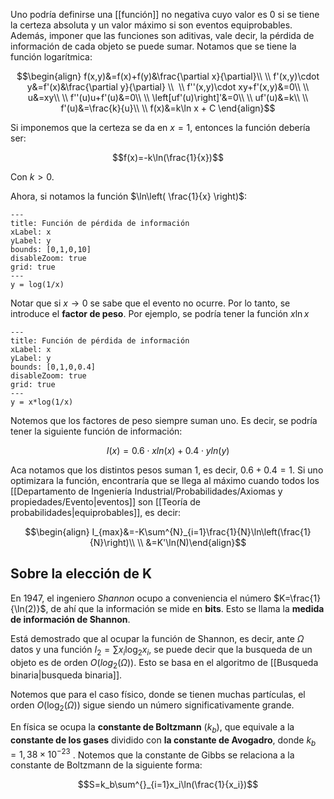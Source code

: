 
Uno podría definirse una [[función]] no negativa cuyo valor es $0$ si se tiene la certeza absoluta y un valor máximo si son eventos equiprobables. Además, imponer que las funciones son aditivas, vale decir, la pérdida de información de cada objeto se puede sumar. Notamos que se tiene la función logarítmica: 

$$\begin{align}
f(x,y)&=f(x)+f(y)&\frac{\partial x}{\partial}\\  \\
f'(x,y)\cdot y&=f'(x)&\frac{\partial y}{\partial} \\  \\
f''(x,y)\cdot xy+f'(x,y)&=0\\  \\
u&=xy\\  \\
f''(u)u+f'(u)&=0\\  \\
\left[uf'(u)\right]'&=0\\  \\
uf'(u)&=k\\  \\
f'(u)&=\frac{k}{u}\\  \\
f(x)&=k\ln x + C
\end{align}$$

Si imponemos que la certeza se da en $x=1$, entonces la función debería ser: 

$$f(x)=-k\ln(\frac{1}{x})$$

Con $k> 0$.

Ahora, si notamos la función $\ln\left( \frac{1}{x} \right)$: 


```functionplot
---
title: Función de pérdida de información
xLabel: x
yLabel: y
bounds: [0,1,0,10]
disableZoom: true
grid: true
---
y = log(1/x)

```

Notar que si $x\to 0$ se sabe que el evento no ocurre.  Por lo tanto, se introduce el **factor de peso**. Por ejemplo, se podría tener la función $x\ln x$ 

```functionplot
---
title: Función de pérdida de información
xLabel: x
yLabel: y
bounds: [0,1,0,0.4]
disableZoom: true
grid: true
---
y = x*log(1/x)

```

Notemos que los factores de peso siempre suman uno. Es decir, se podría tener la siguiente función de información: 

$$I(x)=0.6\cdot xln(x) + 0.4\cdot yln(y)$$

Aca notamos que los distintos pesos suman $1$, es decir, $0.6 + 0.4 = 1$. Si uno optimizara la función, encontraría que se llega al máximo cuando todos los [[Departamento de Ingeniería Industrial/Probabilidades/Axiomas y propiedades/Evento|eventos]] son [[Teoría de probabilidades|equiprobables]], es decir: 

$$\begin{align}
I_{max}&=-K\sum^{N}_{i=1}\frac{1}{N}\ln\left(\frac{1}{N}\right)\\  \\
&=K'\ln(N)\end{align}$$


## Sobre la elección de K 

En $1947$, el ingeniero *Shannon* ocupo a conveniencia el número $K=\frac{1}{\ln(2)}$, de ahí que la información se mide en **bits**. Esto se llama la **medida de información de Shannon**.

Está demostrado que al ocupar la función de Shannon, es decir, ante $\Omega$ datos y una función $I_{2}=\sum x_{i}\log_2x_i$, se puede decir que la busqueda de un objeto es de orden $O(log_2(\Omega))$. Esto se basa en el algoritmo de [[Busqueda binaria|busqueda binaria]]. 

Notemos que para el caso físico, donde se tienen muchas partículas, el orden $O(\log_2(\Omega))$ sigue siendo un número significativamente grande. 

En física se ocupa la **constante de Boltzmann** $(k_b)$, que equivale a la **constante de los gases** dividido con **la constante de Avogadro**, donde $k_b=1,38\times10^{-23}$ . Notemos que la constante de Gibbs se relaciona a la constante de Boltzmann de la siguiente forma: 

$$S=k_b\sum^{}_{i=1}x_i\ln(\frac{1}{x_i})$$


